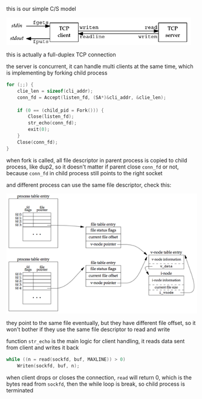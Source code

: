this is our simple C/S model

![Figure 5.1. Simple echo client and server.](README.assets/figure_5.1.png)



this is actually a full-duplex TCP connection



the server is concurrent, it can handle multi clients at the same time, which is implementing by forking child process



```c
for (;;) {
    clie_len = sizeof(cli_addr);
    conn_fd = Accept(listen_fd, (SA*)&cli_addr, &clie_len);

    if (0 == (child_pid = Fork())) {
        Close(listen_fd);
        str_echo(conn_fd);
        exit(0);
    }
    Close(conn_fd);
}
```

when fork is called, all file descriptor in parent process is copied to child process, like dup2, so it doesn't matter if parent close `conn_fd` or not, because `conn_fd` in child process still points to the right socket

and different process can use the same file descriptor, check this:

![Figure 3.8 Two independent processes with the same file open](README.assets/figure_3.8_600.png)

they point to the same file eventually, but they have different file offset, so it won't bother if they use the same file descriptor to read and write





function `str_echo` is the main logic for client handling, it reads data sent from client and writes it back

```c
while ((n = read(sockfd, buf, MAXLINE)) > 0)
	Writen(sockfd, buf, n);
```

when client drops or closes the connection, `read` will return 0, which is the bytes read from `sockfd`, then the while loop is break, so child process is terminated
